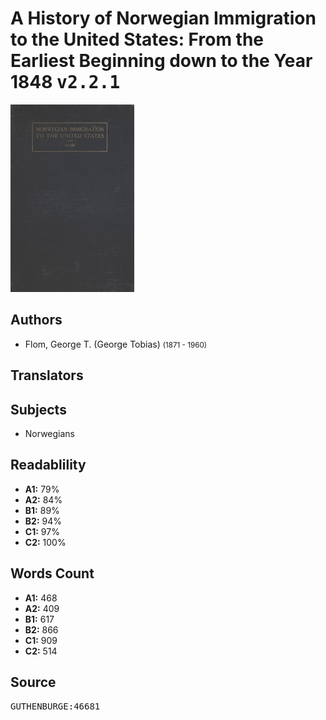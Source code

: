 # A History of Norwegian Immigration to the United States: From the Earliest Beginning down to the Year 1848 <kbd>v2.2.1</kbd>

![](./cover.medium.jpg "")

## Authors


 - Flom, George T. (George Tobias) <small>(1871 - 1960)</small>

## Translators



## Subjects


 - Norwegians

## Readablility


 - **A1:** 79%
 - **A2:** 84%
 - **B1:** 89%
 - **B2:** 94%
 - **C1:** 97%
 - **C2:** 100%

## Words Count


 - **A1:** 468
 - **A2:** 409
 - **B1:** 617
 - **B2:** 866
 - **C1:** 909
 - **C2:** 514

## Source


<kbd>GUTHENBURGE:46681</kbd>
